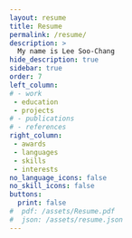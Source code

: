 ```yaml
---
layout: resume
title: Resume
permalink: /resume/
description: >
  My name is Lee Soo-Chang
hide_description: true
sidebar: true
order: 7
left_column:
# - work
 - education
 - projects
# - publications
# - references
right_column:
 - awards
 - languages
 - skills
 - interests
no_language_icons: false
no_skill_icons: false
buttons:
  print: false
#  pdf: /assets/Resume.pdf
#  json: /assets/resume.json
---
```

